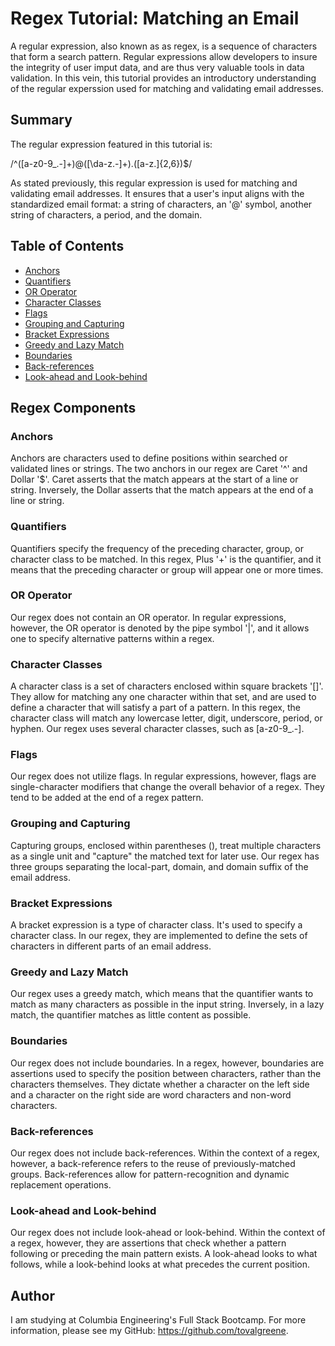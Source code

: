 # Regex Tutorial: Matching an Email 

A regular expression, also known as as regex, is a sequence of characters that form a search pattern. Regular expressions allow developers to insure the integrity of user imput data, and are thus very valuable tools in data validation. In this vein, this tutorial provides an introductory understanding of the regular experssion used for matching and validating email addresses. 

## Summary

The regular expression featured in this tutorial is:

/^([a-z0-9_\.-]+)@([\da-z\.-]+)\.([a-z\.]{2,6})$/

As stated previously, this regular expression is used for matching and validating email addresses. It ensures that a user's input aligns with the standardized email format: a string of characters, an '@' symbol, another string of characters, a period, and the domain.

## Table of Contents

- [Anchors](#anchors)
- [Quantifiers](#quantifiers)
- [OR Operator](#or-operator)
- [Character Classes](#character-classes)
- [Flags](#flags)
- [Grouping and Capturing](#grouping-and-capturing)
- [Bracket Expressions](#bracket-expressions)
- [Greedy and Lazy Match](#greedy-and-lazy-match)
- [Boundaries](#boundaries)
- [Back-references](#back-references)
- [Look-ahead and Look-behind](#look-ahead-and-look-behind)

## Regex Components

### Anchors

Anchors are characters used to define positions within searched or validated lines or strings. The two anchors in our regex are Caret '^' and Dollar '$'. Caret asserts that the match appears at the start of a line or string. Inversely, the Dollar asserts that the match appears at the end of a line or string.

### Quantifiers

Quantifiers specify the frequency of the preceding character, group, or character class to be matched. In this regex, Plus '+' is the quantifier, and it means that the preceding character or group will appear one or more times.

### OR Operator

Our regex does not contain an OR operator. In regular expressions, however, the OR operator is denoted by the pipe symbol '|', and it allows one to specify alternative patterns within a regex.

### Character Classes

A character class is a set of characters enclosed within square brackets '[]'. They allow for matching any one character within that set, and are used to define a character that will satisfy a part of a pattern. In this regex, the character class will match any lowercase letter, digit, underscore, period, or hyphen. Our regex uses several character classes, such as [a-z0-9_\.-]. 

### Flags

Our regex does not utilize flags. In regular expressions, however, flags are single-character modifiers that change the overall behavior of a regex. They tend to be added at the end of a regex pattern.

### Grouping and Capturing

Capturing groups, enclosed within parentheses (), treat multiple characters as a single unit and "capture" the matched text for later use. Our regex has three groups separating the local-part, domain, and domain suffix of the email address.

### Bracket Expressions

A bracket expression is a type of character class. It's used to specify a character class. In our regex, they are implemented to define the sets of characters in different parts of an email address.

### Greedy and Lazy Match

Our regex uses a greedy match, which means that the quantifier wants to match as many characters as possible in the input string. Inversely, in a lazy match, the quantifier matches as little content as possible. 

### Boundaries

Our regex does not include boundaries. In a regex, however, boundaries are assertions used to specify the position between characters, rather than the characters themselves. They dictate whether a character on the left side and a character on the right side are word characters and non-word characters. 

### Back-references

Our regex does not include back-references. Within the context of a regex, however, a back-reference refers to the reuse of previously-matched groups. Back-references allow for pattern-recognition and dynamic replacement operations.

### Look-ahead and Look-behind

Our regex does not include look-ahead or look-behind. Within the context of a regex, however, they are assertions that check whether a pattern following or preceding the main pattern exists. A look-ahead looks to what follows, while a look-behind looks at what precedes the current position.

## Author

I am studying at Columbia Engineering's Full Stack Bootcamp. For more information, please see my GitHub: https://github.com/tovalgreene.